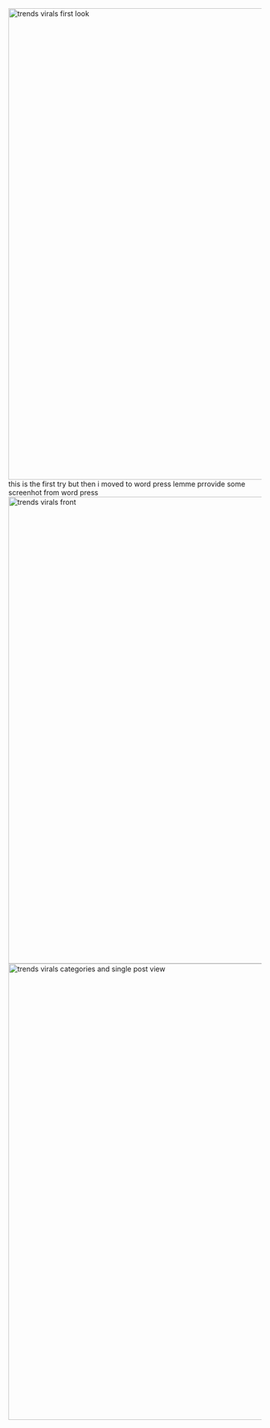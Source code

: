 <img width="938" alt="trends virals first look" src="https://github.com/user-attachments/assets/2b282400-7876-4106-a153-2e9bd81df82a" />
this is the first try but then i moved to word press lemme prrovide some screenhot from word press 
<img width="929" alt="trends virals front" src="https://github.com/user-attachments/assets/c2fbab2a-9477-47c5-a252-f41eb2f115ae" />
<img width="908" alt="trends virals categories and single post view" src="https://github.com/user-attachments/assets/3cce2386-ebf4-4d61-8eef-cb6db695dd50" />
